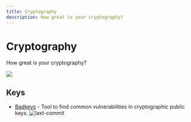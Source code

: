 ```yaml
---
title: Cryptography
description: How great is your cryptography?
---
```


# Cryptography

How great is your cryptography?

![](https://img.shields.io/badge/Tools%20%26%20Resources%20Available-1-757575?style=for-the-badge)

## Keys

* [Badkeys](https://github.com/badkeys/badkeys) - Tool to find common vulnerabilities in cryptographic public keys. ![last-commit](https://img.shields.io/github/last-commit/badkeys/badkeys?style=flat) 
